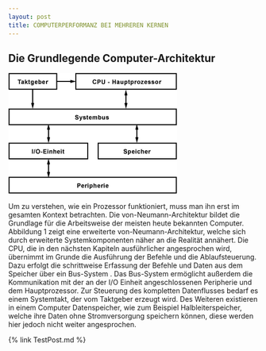 ```yaml
---
layout: post
title: COMPUTERPERFORMANZ BEI MEHREREN KERNEN
---
```


## Die Grundlegende Computer-Architektur

![My helpful screenshot](/public/arch.png)

Um zu verstehen, wie ein Prozessor funktioniert, muss man ihn erst im gesamten Kontext betrachten. Die von-Neumann-Architektur bildet die Grundlage für die Arbeitsweise der meisten heute bekannten Computer. Abbildung 1 zeigt eine erweiterte von-Neumann-Architektur, welche sich durch erweiterte Systemkomponenten näher an die Realität annähert. Die CPU, die in den nächsten Kapiteln ausführlicher angesprochen wird, übernimmt im Grunde die Ausführung der Befehle und die Ablaufsteuerung. Dazu erfolgt die schrittweise Erfassung der Befehle und Daten aus dem Speicher über ein Bus-System . Das Bus-System ermöglicht außerdem die Kommunikation mit der an der I/O Einheit angeschlossenen Peripherie und dem Hauptprozessor. Zur Steuerung des kompletten Datenflusses bedarf es einem Systemtakt, der vom Taktgeber erzeugt wird. Des Weiteren existieren in einem Computer Datenspeicher, wie zum Beispiel Halbleiterspeicher, welche ihre Daten ohne Stromversorgung speichern können, diese werden hier jedoch nicht weiter angesprochen.

{% link TestPost.md %}